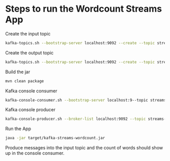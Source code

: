 # Steps to run the Wordcount Streams App

Create the input topic
```bash
kafka-topics.sh --bootstrap-server localhost:9092 --create --topic streams-plaintext-input --partitions 1 --replication-factor 1
```

Create the output topic
```bash
kafka-topics.sh --bootstrap-server localhost:9092 --create --topic streams-wordcount-output --partitions 1 --replication-factor 1
```

Build the jar
```bash
mvn clean package
```

Kafka console consumer
```bash
kafka-console-consumer.sh --bootstrap-server localhost:9--topic streams-wordcount-output --value-deserializer org.apache.kafka.common.serialization.LongDeserializer --property print.key=true --property key.separator=" "
```

Kafka console producer
```bash
kafka-console-producer.sh --broker-list localhost:9092 --topic streams-plaintext-input
```

Run the App
```bash
java -jar target/kafka-streams-wordcount.jar
```

Produce messages into the input topic and the count of words should show up in the console consumer.